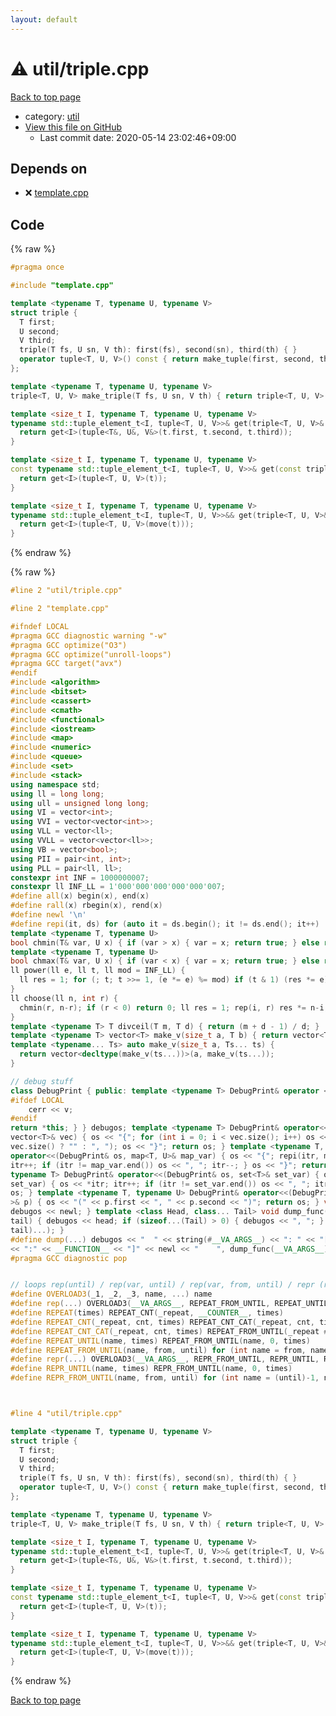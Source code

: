 ```yaml
---
layout: default
---
```


<!-- mathjax config similar to math.stackexchange -->
<script type="text/javascript" async
  src="https://cdnjs.cloudflare.com/ajax/libs/mathjax/2.7.5/MathJax.js?config=TeX-MML-AM_CHTML">
</script>
<script type="text/x-mathjax-config">
  MathJax.Hub.Config({
    TeX: { equationNumbers: { autoNumber: "AMS" }},
    tex2jax: {
      inlineMath: [ ['$','$'] ],
      processEscapes: true
    },
    "HTML-CSS": { matchFontHeight: false },
    displayAlign: "left",
    displayIndent: "2em"
  });
</script>

<script type="text/javascript" src="https://cdnjs.cloudflare.com/ajax/libs/jquery/3.4.1/jquery.min.js"></script>
<script src="https://cdn.jsdelivr.net/npm/jquery-balloon-js@1.1.2/jquery.balloon.min.js" integrity="sha256-ZEYs9VrgAeNuPvs15E39OsyOJaIkXEEt10fzxJ20+2I=" crossorigin="anonymous"></script>
<script type="text/javascript" src="../../assets/js/copy-button.js"></script>
<link rel="stylesheet" href="../../assets/css/copy-button.css" />


# :warning: util/triple.cpp

<a href="../../index.html">Back to top page</a>

* category: <a href="../../index.html#05c7e24700502a079cdd88012b5a76d3">util</a>
* <a href="{{ site.github.repository_url }}/blob/master/util/triple.cpp">View this file on GitHub</a>
    - Last commit date: 2020-05-14 23:02:46+09:00




## Depends on

* :x: <a href="../template.cpp.html">template.cpp</a>


## Code

<a id="unbundled"></a>
{% raw %}
```cpp
#pragma once

#include "template.cpp"

template <typename T, typename U, typename V>
struct triple {
  T first;
  U second;
  V third;
  triple(T fs, U sn, V th): first(fs), second(sn), third(th) { }
  operator tuple<T, U, V>() const { return make_tuple(first, second, third); }
};

template <typename T, typename U, typename V>
triple<T, U, V> make_triple(T fs, U sn, V th) { return triple<T, U, V>(fs, sn, th); }

template <size_t I, typename T, typename U, typename V>
typename std::tuple_element_t<I, tuple<T, U, V>>& get(triple<T, U, V>& t) {
  return get<I>(tuple<T&, U&, V&>(t.first, t.second, t.third));
}

template <size_t I, typename T, typename U, typename V>
const typename std::tuple_element_t<I, tuple<T, U, V>>& get(const triple<T, U, V>& t) {
  return get<I>(tuple<T, U, V>(t));
}

template <size_t I, typename T, typename U, typename V>
typename std::tuple_element_t<I, tuple<T, U, V>>&& get(triple<T, U, V>&& t) {
  return get<I>(tuple<T, U, V>(move(t)));
}

```
{% endraw %}

<a id="bundled"></a>
{% raw %}
```cpp
#line 2 "util/triple.cpp"

#line 2 "template.cpp"

#ifndef LOCAL
#pragma GCC diagnostic warning "-w"
#pragma GCC optimize("O3")
#pragma GCC optimize("unroll-loops")
#pragma GCC target("avx")
#endif
#include <algorithm>
#include <bitset>
#include <cassert>
#include <cmath>
#include <functional>
#include <iostream>
#include <map>
#include <numeric>
#include <queue>
#include <set>
#include <stack>
using namespace std;
using ll = long long;
using ull = unsigned long long;
using VI = vector<int>;
using VVI = vector<vector<int>>;
using VLL = vector<ll>;
using VVLL = vector<vector<ll>>;
using VB = vector<bool>;
using PII = pair<int, int>;
using PLL = pair<ll, ll>;
constexpr int INF = 1000000007;
constexpr ll INF_LL = 1'000'000'000'000'000'007;
#define all(x) begin(x), end(x)
#define rall(x) rbegin(x), rend(x)
#define newl '\n'
#define repi(it, ds) for (auto it = ds.begin(); it != ds.end(); it++)
template <typename T, typename U>
bool chmin(T& var, U x) { if (var > x) { var = x; return true; } else return false; }
template <typename T, typename U>
bool chmax(T& var, U x) { if (var < x) { var = x; return true; } else return false; }
ll power(ll e, ll t, ll mod = INF_LL) {
  ll res = 1; for (; t; t >>= 1, (e *= e) %= mod) if (t & 1) (res *= e) %= mod; return res;
}
ll choose(ll n, int r) {
  chmin(r, n-r); if (r < 0) return 0; ll res = 1; rep(i, r) res *= n-i, res /= i+1; return res;
}
template <typename T> T divceil(T m, T d) { return (m + d - 1) / d; }
template <typename T> vector<T> make_v(size_t a, T b) { return vector<T>(a, b); }
template <typename... Ts> auto make_v(size_t a, Ts... ts) {
  return vector<decltype(make_v(ts...))>(a, make_v(ts...));
}

// debug stuff
class DebugPrint { public: template <typename T> DebugPrint& operator <<(const T& v) {
#ifdef LOCAL
    cerr << v;
#endif
return *this; } } debugos; template <typename T> DebugPrint& operator<<(DebugPrint& os, const
vector<T>& vec) { os << "{"; for (int i = 0; i < vec.size(); i++) os << vec[i] << (i + 1 ==
vec.size() ? "" : ", "); os << "}"; return os; } template <typename T, typename U> DebugPrint&
operator<<(DebugPrint& os, map<T, U>& map_var) { os << "{"; repi(itr, map_var) { os << *itr;
itr++; if (itr != map_var.end()) os << ", "; itr--; } os << "}"; return os; } template <
typename T> DebugPrint& operator<<(DebugPrint& os, set<T>& set_var) { os << "{"; repi(itr,
set_var) { os << *itr; itr++; if (itr != set_var.end()) os << ", "; itr--; } os << "}"; return
os; } template <typename T, typename U> DebugPrint& operator<<(DebugPrint& os, const pair<T, U
>& p) { os << "(" << p.first << ", " << p.second << ")"; return os; } void dump_func() {
debugos << newl; } template <class Head, class... Tail> void dump_func(Head &&head, Tail &&...
tail) { debugos << head; if (sizeof...(Tail) > 0) { debugos << ", "; } dump_func(std::move(
tail)...); }
#define dump(...) debugos << "  " << string(#__VA_ARGS__) << ": " << "[" << to_string(__LINE__) \
<< ":" << __FUNCTION__ << "]" << newl << "    ", dump_func(__VA_ARGS__)
#pragma GCC diagnostic pop


// loops rep(until) / rep(var, until) / rep(var, from, until) / repr (reversed order)
#define OVERLOAD3(_1, _2, _3, name, ...) name
#define rep(...) OVERLOAD3(__VA_ARGS__, REPEAT_FROM_UNTIL, REPEAT_UNTIL, REPEAT)(__VA_ARGS__)
#define REPEAT(times) REPEAT_CNT(_repeat, __COUNTER__, times)
#define REPEAT_CNT(_repeat, cnt, times) REPEAT_CNT_CAT(_repeat, cnt, times)
#define REPEAT_CNT_CAT(_repeat, cnt, times) REPEAT_FROM_UNTIL(_repeat ## cnt, 0, times)
#define REPEAT_UNTIL(name, times) REPEAT_FROM_UNTIL(name, 0, times)
#define REPEAT_FROM_UNTIL(name, from, until) for (int name = from, name ## __until = (until); name < name ## __until; name++)
#define repr(...) OVERLOAD3(__VA_ARGS__, REPR_FROM_UNTIL, REPR_UNTIL, REPEAT)(__VA_ARGS__)
#define REPR_UNTIL(name, times) REPR_FROM_UNTIL(name, 0, times)
#define REPR_FROM_UNTIL(name, from, until) for (int name = (until)-1, name ## __from = (from); name >= name ## __from; name--)



#line 4 "util/triple.cpp"

template <typename T, typename U, typename V>
struct triple {
  T first;
  U second;
  V third;
  triple(T fs, U sn, V th): first(fs), second(sn), third(th) { }
  operator tuple<T, U, V>() const { return make_tuple(first, second, third); }
};

template <typename T, typename U, typename V>
triple<T, U, V> make_triple(T fs, U sn, V th) { return triple<T, U, V>(fs, sn, th); }

template <size_t I, typename T, typename U, typename V>
typename std::tuple_element_t<I, tuple<T, U, V>>& get(triple<T, U, V>& t) {
  return get<I>(tuple<T&, U&, V&>(t.first, t.second, t.third));
}

template <size_t I, typename T, typename U, typename V>
const typename std::tuple_element_t<I, tuple<T, U, V>>& get(const triple<T, U, V>& t) {
  return get<I>(tuple<T, U, V>(t));
}

template <size_t I, typename T, typename U, typename V>
typename std::tuple_element_t<I, tuple<T, U, V>>&& get(triple<T, U, V>&& t) {
  return get<I>(tuple<T, U, V>(move(t)));
}

```
{% endraw %}

<a href="../../index.html">Back to top page</a>

